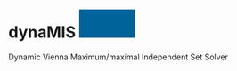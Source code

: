 # dynaMIS <img src="dynamis_icon.gif" width="100">
Dynamic Vienna Maximum/maximal Independent Set Solver 

